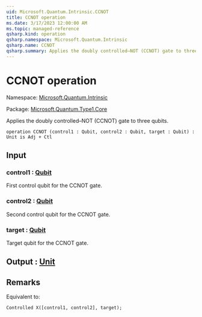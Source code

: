 ```yaml
---
uid: Microsoft.Quantum.Intrinsic.CCNOT
title: CCNOT operation
ms.date: 3/17/2023 12:00:00 AM
ms.topic: managed-reference
qsharp.kind: operation
qsharp.namespace: Microsoft.Quantum.Intrinsic
qsharp.name: CCNOT
qsharp.summary: Applies the doubly controlled–NOT (CCNOT) gate to three qubits.
---
```


# CCNOT operation

Namespace: [Microsoft.Quantum.Intrinsic](xref:Microsoft.Quantum.Intrinsic)

Package: [Microsoft.Quantum.Type1.Core](https://nuget.org/packages/Microsoft.Quantum.Type1.Core)


Applies the doubly controlled–NOT (CCNOT) gate to three qubits.

```qsharp
operation CCNOT (control1 : Qubit, control2 : Qubit, target : Qubit) : Unit is Adj + Ctl
```


## Input

### control1 : [Qubit](xref:microsoft.quantum.qsharp.valueliterals#qubit-literals)

First control qubit for the CCNOT gate.


### control2 : [Qubit](xref:microsoft.quantum.qsharp.valueliterals#qubit-literals)

Second control qubit for the CCNOT gate.


### target : [Qubit](xref:microsoft.quantum.qsharp.valueliterals#qubit-literals)

Target qubit for the CCNOT gate.



## Output : [Unit](xref:microsoft.quantum.qsharp.valueliterals#unit-literal)



## Remarks

Equivalent to:```qsharpControlled X([control1, control2], target);```